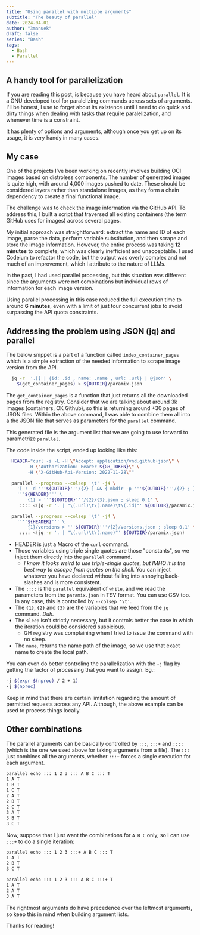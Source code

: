 ```yaml
---
title: "Using parallel with multiple arguments"
subtitle: "The beauty of parallel"
date: 2024-04-01
author: "3manuek"
draft: false
series: "Bash"
tags:
  - Bash
  - Parallel
---
```




## A handy tool for parallelization

If you are reading this post, is because you have heard about `parallel`. It is a GNU developed tool for 
paralelizing commands across sets of arguments. I'll be honest, I use to forget about its existence until
I need to do quick and dirty things when dealing with tasks that require paralelization, and whenever time
is a constraint.

It has plenty of options and arguments, although once you get up on its usage, it is very handy in many 
cases.

## My case

One of the projects I've been working on recently involves building OCI images based on distroless components. 
The number of generated images is quite high, with around 4,000 images pushed to date. These should be considered 
layers rather than standalone images, as they form a chain dependency to create a final functional image.

The challenge was to check the image information via the GitHub API. To address this, I built a script that traversed all 
existing containers (the term GitHub uses for images) across several pages.

My initial approach was straightforward: extract the name and ID of each image, parse the data, perform variable substitution,
and then scrape and store the image information. However, the entire process was taking **12 minutes** to complete, 
which was clearly inefficient and unacceptable. I used Codeium to refactor the code, but the output was overly complex 
and not much of an improvement, which I attribute to the nature of LLMs.

In the past, I had used parallel processing, but this situation was different since the arguments were not 
combinations but individual rows of information for each image version.

Using parallel processing in this case reduced the full execution time to around **6 minutes**, even with a 
limit of just four concurrent jobs to avoid surpassing the API quota constraints.


## Addressing the problem using JSON (jq) and parallel

The below snippet is a part of a function called `index_container_pages` which is a simple extraction of the needed information to scrape image version from the API.

```bash
  jq -r  '.[] | {id: .id , name: .name , url: .url} | @json' \
    $(get_container_pages) > ${OUTDIR}/paramix.json
```
The `get_container_pages` is a function that just returns all the downloaded pages from the registry. Consider
that we are talking about around 3k images (containers, OK Github), so this is returning around +30 pages of 
JSON files. Within the above command, I was able to combine them all into a the JSON file that serves as 
parameters for the `parallel` command.

This generated file is the argument list that we are going to use forward to parametrize `parallel`.

The code inside the script, ended up looking like this:


```bash
  HEADER="curl -s -L -H \"Accept: application/vnd.github+json\" \
        -H \"Authorization: Bearer ${GH_TOKEN}\" \
        -H \"X-GitHub-Api-Version: 2022-11-28\""
   
  parallel --progress --colsep '\t' -j4 \
    '[ ! -d '''${OUTDIR}'''/{2} ] && { mkdir -p '''${OUTDIR}'''/{2} ; } ; \
    '''${HEADER}''' \
        {1} > '''${OUTDIR}'''/{2}/{3}.json ; sleep 0.1' \
     :::: <(jq -r '. | "\(.url)\t\(.name)\t\(.id)"' ${OUTDIR}/paramix.json) 

  parallel --progress --colsep '\t' -j4 \
    ''''${HEADER}''' \
        {1}/versions > '''${OUTDIR}'''/{2}/versions.json ; sleep 0.1' \
     :::: <(jq -r '. | "\(.url)\t\(.name)"' ${OUTDIR}/paramix.json) 
```

- HEADER is just a Macro of the `curl` command.
- Those variables using triple single quotes are those "constants", so we inject them directly into the `parallel` command.
  - _I know it looks weird to use triple-single quotes, but IMHO it is the best way to escape from quotes on the shell._ You can inject 
    whatever you have declared without falling into annoying back-slashes and is more consistent.
- The `::::` is the `parallel` equivalent of `while`, and we read the parameters from the `paramix.json`  in TSV format. You can use CSV too. In any case, this is controlled by `--colsep '\t'`.
- The `{1}`, `{2}` and `{3}` are the variables that we feed from the `jq` command. _Duh._
- The `sleep` isn't strictly necessary, but it controls better the case in which the iteration could be considered suspicious.
  - GH registry was complaining when I tried to issue the command with no sleep.
- The `name`, returns the name path of the image, so we use that exact name to create the local path.

You can even do better controling the parallelization with the `-j` flag by getting the factor of processing that you want to assign. Eg.:

```bash
-j $(expr $(nproc) / 2 + 1)
-j $(nproc)
```

Keep in mind that there are certain limitation regarding the amount of permitted requests across any API. Although, the above example can be used to process things locally.



## Other combinations

The parallel arguments can be basically controlled by `:::`, `:::+` and `::::` (which is the one we used above for taking arguments from a file). The `:::` just combines all the arguments, whether `:::+` forces a single execution for each argument.

```bash
parallel echo ::: 1 2 3 ::: A B C ::: T
1 A T
1 B T
1 C T
2 A T
2 B T
2 C T
3 A T
3 B T
3 C T
```

Now, suppose that I just want the combinations for `A B C` only, so I can use `:::+` to do a single iteration:

```bash
parallel echo ::: 1 2 3 :::+ A B C ::: T
1 A T
2 B T
3 C T

parallel echo ::: 1 2 3 ::: A B C :::+ T
1 A T
2 A T
3 A T
```

The rightmost arguments do have precedence over the leftmost arguments, so keep this in mind when building argument lists.

Thanks for reading!

